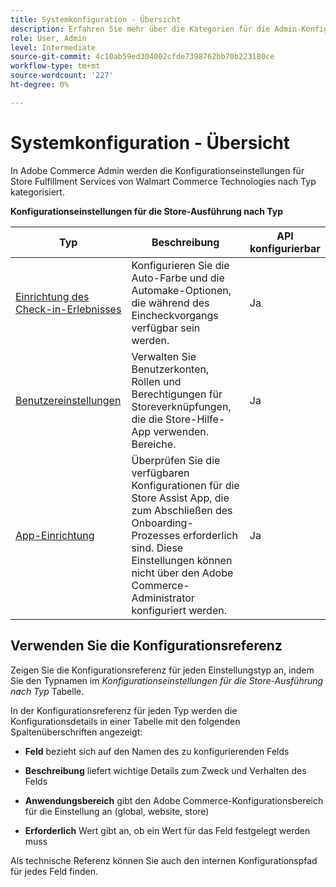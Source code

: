 ```yaml
---
title: Systemkonfiguration - Übersicht
description: Erfahren Sie mehr über die Kategorien für die Admin-Konfigurationseinstellungen, die für die Store Fulfillment-Lösung verfügbar sind, und wie sie konfiguriert sind.
role: User, Admin
level: Intermediate
source-git-commit: 4c10ab59ed304002cfde7398762bb70b223180ce
workflow-type: tm+mt
source-wordcount: '227'
ht-degree: 0%

---
```


# Systemkonfiguration - Übersicht

In Adobe Commerce Admin werden die Konfigurationseinstellungen für Store Fulfillment Services von Walmart Commerce Technologies nach Typ kategorisiert.

**Konfigurationseinstellungen für die Store-Ausführung nach Typ**

| **Typ** | **Beschreibung** | **API konfigurierbar** |
|-------------------------------------------------------------------|--------------------------------------------------------------------------------------------------------------------------------------------------------------------------|----------------------|
| [Einrichtung des Check-in-Erlebnisses](store-location-map-provider-setup.md) | Konfigurieren Sie die Auto-Farbe und die Automake-Optionen, die während des Eincheckvorgangs verfügbar sein werden. | Ja |
| [Benutzereinstellungen](user-setup.md) | Verwalten Sie Benutzerkonten, Rollen und Berechtigungen für Storeverknüpfungen, die die Store-Hilfe-App verwenden. Bereiche. | Ja |
| [App-Einrichtung](app-setup.md) | Überprüfen Sie die verfügbaren Konfigurationen für die Store Assist App, die zum Abschließen des Onboarding-Prozesses erforderlich sind. Diese Einstellungen können nicht über den Adobe Commerce-Administrator konfiguriert werden. | Ja |


## Verwenden Sie die Konfigurationsreferenz

Zeigen Sie die Konfigurationsreferenz für jeden Einstellungstyp an, indem Sie den Typnamen im _Konfigurationseinstellungen für die Store-Ausführung nach Typ_ Tabelle.

In der Konfigurationsreferenz für jeden Typ werden die Konfigurationsdetails in einer Tabelle mit den folgenden Spaltenüberschriften angezeigt:

- **Feld** bezieht sich auf den Namen des zu konfigurierenden Felds

- **Beschreibung** liefert wichtige Details zum Zweck und Verhalten des Felds

- **Anwendungsbereich** gibt den Adobe Commerce-Konfigurationsbereich für die Einstellung an (global, website, store)

- **Erforderlich** Wert gibt an, ob ein Wert für das Feld festgelegt werden muss

Als technische Referenz können Sie auch den internen Konfigurationspfad für jedes Feld finden.

